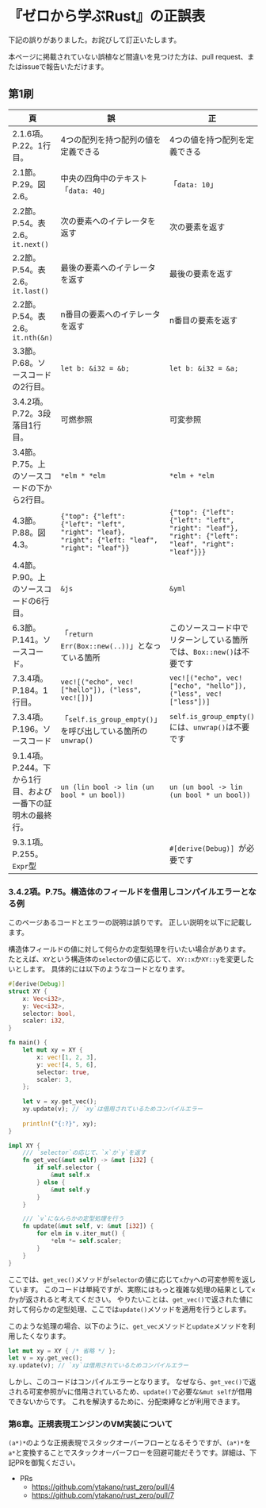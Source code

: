 # 『ゼロから学ぶRust』の正誤表

下記の誤りがありました。お詫びして訂正いたします。

本ページに掲載されていない誤植など間違いを見つけた方は、pull request、またはissueで報告いただけます。

## 第1刷

|頁    | 誤     | 正   |
| ---- | ----- | ---- |
| 2.1.6項。P.22。1行目。 | 4つの配列を持つ配列の値を定義できる | 4つの値を持つ配列を定義できる |
| 2.1節。P.29。図 2.6。 | 中央の四角中のテキスト「`data: 40`」 | 「`data: 10`」 |
| 2.2節。P.54。表 2.6。 `it.next()` | 次の要素へのイテレータを返す | 次の要素を返す |
| 2.2節。P.54。表 2.6。 `it.last()` | 最後の要素へのイテレータを返す | 最後の要素を返す |
| 2.2節。P.54。表 2.6。 `it.nth(&n)` | n番目の要素へのイテレータを返す | n番目の要素を返す |
| 3.3節。P.68。ソースコードの2行目。 | `let b: &i32 = &b;` | `let b: &i32 = &a;` |
| 3.4.2項。P.72。3段落目1行目。 | 可燃参照 | 可変参照 |
| 3.4節。P.75。上のソースコードの下から2行目。 | `*elm * *elm` | `*elm + *elm` |
| 4.3節。P.88。図 4.3。 | `{"top": {"left": {"left": "left", "right": "leaf}, "right": {"left: "leaf", "right": "leaf"}}` | `{"top": {"left": {"left": "left", "right": "leaf"}, "right": {"left": "leaf", "right": "leaf"}}}` |
| 4.4節。P.90。上のソースコードの6行目。 | `&js` | `&yml` |
| 6.3節。P.141。ソースコード。 | 「`return Err(Box::new(..))`」となっている箇所 | このソースコード中でリターンしている箇所では、`Box::new()`は不要です |
| 7.3.4項。P.184。1行目。| `vec![("echo", vec!["hello"]), ("less", vec![])]` | `vec![("echo", vec!["echo", "hello"]), ("less", vec!["less"])]` |
| 7.3.4項。P.196。ソースコード | 「`self.is_group_empty()`」を呼び出している箇所の`unwrap()` | `self.is_group_empty()`には、`unwrap()`は不要です |
| 9.1.4項。P.244。下から1行目、および一番下の証明木の最終行。| `un (lin bool -> lin (un bool * un bool))` | `un (un bool -> lin (un bool * un bool))` |
| 9.3.1項。P.255。`Expr`型 | | `#[derive(Debug)] `が必要です |

### 3.4.2項。P.75。構造体のフィールドを借用しコンパイルエラーとなる例

このページあるコードとエラーの説明は誤りです。
正しい説明を以下に記載します。

構造体フィールドの値に対して何らかの定型処理を行いたい場合があります。
たとえば、`XY`という構造体の`selector`の値に応じて、
`XY::x`か`XY::y`を変更したいとします。
具体的には以下のようなコードとなります。

```rust
#[derive(Debug)]
struct XY {
    x: Vec<i32>,
    y: Vec<i32>,
    selector: bool,
    scaler: i32,
}

fn main() {
    let mut xy = XY {
        x: vec![1, 2, 3],
        y: vec![4, 5, 6],
        selector: true,
        scaler: 3,
    };
    
    let v = xy.get_vec();
    xy.update(v); // `xy`は借用されているためコンパイルエラー
    
    println!("{:?}", xy);
}

impl XY {
    /// `selector`の応じて、`x`か`y`を返す
    fn get_vec(&mut self) -> &mut [i32] {
        if self.selector {
            &mut self.x
        } else {
            &mut self.y
        }
    }

    /// `v`になんらかの定型処理を行う
    fn update(&mut self, v: &mut [i32]) {
        for elm in v.iter_mut() {
            *elm *= self.scaler;
        }
    }
}
```

ここでは、`get_vec()`メソッドが`selector`の値に応じて`x`か`y`への可変参照を返しています。
このコードは単純ですが、実際にはもっと複雑な処理の結果として`x`か`y`が返されると考えてください。
やりたいことは、`get_vec()`で返された値に対して何らかの定型処理、ここでは`update()`メソッドを適用を行うとします。

このような処理の場合、以下のように、`get_vec`メソッドと`update`メソッドを利用したくなります。

```rust
let mut xy = XY { /* 省略 */ };
let v = xy.get_vec();
xy.update(v); // `xy`は借用されているためコンパイルエラー
```

しかし、このコードはコンパイルエラーとなります。
なぜなら、`get_vec()`で返される可変参照が`v`に借用されているため、`update()`で必要な`&mut self`が借用できないからです。
これを解決するために、分配束縛などが利用できます。

### 第6章。正規表現エンジンのVM実装について

`(a*)*`のような正規表現でスタックオーバーフローとなるそうですが、`(a*)*`を`a*`と変換することでスタックオーバーフローを回避可能だそうです。詳細は、下記PRを御覧ください。

- PRs
  - https://github.com/ytakano/rust_zero/pull/4
  - https://github.com/ytakano/rust_zero/pull/7

